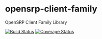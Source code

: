 # opensrp-client-family
OpenSRP Client Family Library

[![Build Status](https://travis-ci.org/OpenSRP/opensrp-client-family.svg?branch=master)](https://travis-ci.org/OpenSRP/opensrp-client-family) [![Coverage Status](https://coveralls.io/repos/github/OpenSRP/opensrp-client-family/badge.svg?branch=master)](https://coveralls.io/github/OpenSRP/opensrp-client-family?branch=master)
